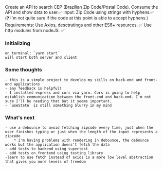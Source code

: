 Create an API to search CEP (Brazilian Zip Code/Postal Code). Consume the API and show data to user.✅
Input: Zip Code using strings with hyphens.✅ (❓ I'm not quite sure if the code at this point is able to accept hyphens.)
Requirements: Use Axios, desctrutings and other ES6+ resources. ✅
Use http modules from nodeJS. ✅

### Initializing

    on terminal: `yarn start`
    will start both server and client

### Some thoughts

    - this is a simple project to develop my skills on back-end and front-end applications
    - any feedback is helpful!
    - I installed express and cors via yarn. Cors is going to help establish communication between the front-end and back-end. I'm not sure I'll be needing that but it seems important.
    - `useState` is still something blurry in my mind

### What's next
    - use a debounce to avoid fetching zipcode every time, just when the user finishes typing or just when the length of the input represents a zipcode 
        * I'm having problems with rendering in debounce, the debounce works but the application doens't fetch the data
    - add tests to backend using supertest
    - add tests on frontend using testing library
    -learn to use fetch instead of axios is a more low level abstraction that gives you more levels of freedom